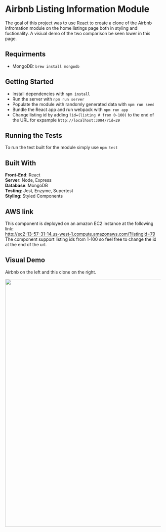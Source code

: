 
# Airbnb Listing Information Module
The goal of this project was to use React to create a clone of the Airbnb infromation module on the home listings page both in styling and fuctionality. A visiual demo of the two comparison be seen lower in this page.

## Requirments 
- MongoDB: `brew install mongodb`

## Getting Started
- Install dependencies with `npm install`
- Run the server with `npm run server`
- Populate the module with randomly generated data with `npm run seed`
- Bundle the React app and run webpack with `npm run app`
- Change listing id by adding `?id=(listing # from 0-100)` to the end of the URL for expample `http://localhost:3004/?id=29`

## Running the Tests
To run the test built for the module simply use `npm test`

## Built With
  **Front-End**: React  
  **Server**: Node, Express  
  **Database**: MongoDB  
  **Testing**: Jest, Enzyme, Supertest  
  **Styling**: Styled Components  

## AWS link
This component is deployed on an amazon EC2 instance at the following link:  
http://ec2-13-57-31-14.us-west-1.compute.amazonaws.com/?listingid=79 
The component support listing ids from 1-100 so feel free to change the id at the end of the url. 


## Visual Demo
Airbnb on the left and this clone on the right.  

 <img src="https://media.giphy.com/media/gf5h875WqEELIED4SO/giphy.gif" width="800px">  
 
